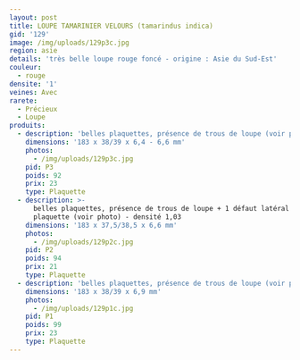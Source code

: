```yaml
---
layout: post
title: LOUPE TAMARINIER VELOURS (tamarindus indica)
gid: '129'
image: /img/uploads/129p3c.jpg
region: asie
details: 'très belle loupe rouge foncé - origine : Asie du Sud-Est'
couleur:
  - rouge
densite: '1'
veines: Avec
rarete:
  - Précieux
  - Loupe
produits:
  - description: 'belles plaquettes, présence de trous de loupe (voir photo) - densité 1,01'
    dimensions: '183 x 38/39 x 6,4 - 6,6 mm'
    photos:
      - /img/uploads/129p3c.jpg
    pid: P3
    poids: 92
    prix: 23
    type: Plaquette
  - description: >-
      belles plaquettes, présence de trous de loupe + 1 défaut latéral sur 1
      plaquette (voir photo) - densité 1,03
    dimensions: '183 x 37,5/38,5 x 6,6 mm'
    photos:
      - /img/uploads/129p2c.jpg
    pid: P2
    poids: 94
    prix: 21
    type: Plaquette
  - description: 'belles plaquettes, présence de trous de loupe (voir photo) - densité 1,02'
    dimensions: '183 x 38/39 x 6,9 mm'
    photos:
      - /img/uploads/129p1c.jpg
    pid: P1
    poids: 99
    prix: 23
    type: Plaquette
---
```


